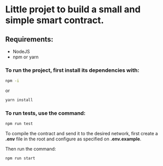 # Little projet to build a small and simple smart contract.

## Requirements:

* NodeJS
* npm or yarn

### To run the project, first install its dependencies with: 
~~~bash
npm -i
~~~
or
~~~bash
yarn install
~~~

### To run tests, use the command:

```bash
npm run test
```

To compile the contract and send it to the desired network, first create a **.env** file in the root and configure as specified on __.env.example__.

Then run the command:

```bash
npm run start
```
